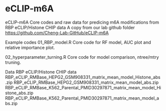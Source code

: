 # eCLIP-m6A
eCLIP-m6A
Core codes and raw data for predicing m6A modifications from RBP eCLIP/Histone CHIP data
A copy from our lab github folder https://github.com/Cheng-Lab-GitHub/eCLIP-m6A

Example codes
01_RBP_model.R
Core code for RF model, AUC plot and relative importance plot.

02_hyperparameter_turning.R
Core code for model comparison, ntree/mtry truning.

Data
RBP eCLIP/Histone CHIP data
RBP_eCLIP_RMBase_HEPG2_GSM908331_matrix_mean_model_Histone_abs.zip RBP_eCLIP_RMBase_HEPG2_GSM908331_matrix_mean_model_abs.zip RBP_eCLIP_RMBase_K562_Parental_PMID30297871_matrix_mean_model_Histone_abs.zip RBP_eCLIP_RMBase_K562_Parental_PMID30297871_matrix_mean_model_abs.zip
